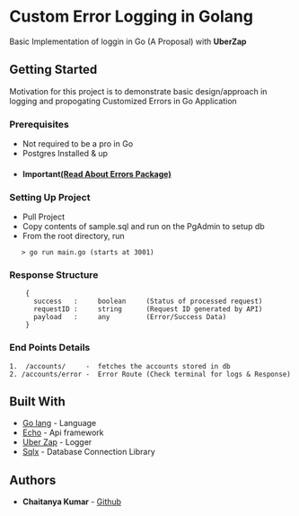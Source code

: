 # Custom Error Logging in Golang
Basic Implementation of loggin in Go (A Proposal) with <b>UberZap</b>

## Getting Started
Motivation for this project is to demonstrate basic design/approach in logging and propogating Customized Errors in Go Application

### Prerequisites
 - Not required to be a pro in Go
 - Postgres Installed & up
 - #### Important[(Read About Errors Package)](Errors.md)

### Setting Up Project
-   Pull Project
-   Copy contents of sample.sql and run on the PgAdmin to setup db
-   From the root directory, run
```
   > go run main.go (starts at 3001)
``` 
### Response Structure
```
    {
      success   :     boolean     (Status of processed request)
      requestID :     string      (Request ID generated by API)
      payload   :     any         (Error/Success Data)
    }
```
### End Points Details
```
1.  /accounts/     -  fetches the accounts stored in db
2. /accounts/error -  Error Route (Check terminal for logs & Response)
```

## Built With

* [Go lang](http://golang.org/) - Language
* [Echo](https://echo.labstack.com/) - Api framework
* [Uber Zap](https://github.com/uber-go/zap) - Logger
* [Sqlx](https://github.com/uber-go/zap) - Database Connection Library 

## Authors
* **Chaitanya Kumar**  - [Github](https://github.com/chaitanya-apty)